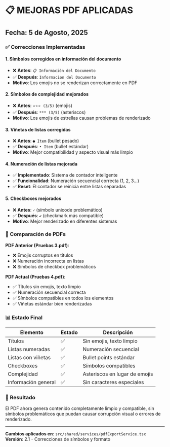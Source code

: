 # 📋 MEJORAS PDF APLICADAS
## Fecha: 5 de Agosto, 2025

### ✅ Correcciones Implementadas

#### 1. **Símbolos corregidos en información del documento**
- ❌ **Antes**: `📋 Información del Documento`
- ✅ **Después**: `Informacion del Documento`
- **Motivo**: Los emojis no se renderizan correctamente en PDF

#### 2. **Símbolos de complejidad mejorados**
- ❌ **Antes**: `⭐⭐⭐ (3/5)` (emojis)
- ✅ **Después**: `*** (3/5)` (asteriscos)
- **Motivo**: Los emojis de estrellas causan problemas de renderizado

#### 3. **Viñetas de listas corregidas**
- ❌ **Antes**: `● Item` (bullet pesado)
- ✅ **Después**: `• Item` (bullet estándar)
- **Motivo**: Mejor compatibilidad y aspecto visual más limpio

#### 4. **Numeración de listas mejorada**
- ✅ **Implementado**: Sistema de contador inteligente
- ✅ **Funcionalidad**: Numeración secuencial correcta (1, 2, 3...)
- ✅ **Reset**: El contador se reinicia entre listas separadas

#### 5. **Checkboxes mejorados**
- ❌ **Antes**: `✓` (símbolo unicode problemático)
- ✅ **Después**: `✔` (checkmark más compatible)
- **Motivo**: Mejor renderizado en diferentes sistemas

### 🎯 Comparación de PDFs

**PDF Anterior (Pruebas 3.pdf)**:
- ❌ Emojis corruptos en títulos
- ❌ Numeración incorrecta en listas
- ❌ Símbolos de checkbox problemáticos

**PDF Actual (Pruebas 4.pdf)**:
- ✅ Títulos sin emojis, texto limpio
- ✅ Numeración secuencial correcta
- ✅ Símbolos compatibles en todos los elementos
- ✅ Viñetas estándar bien renderizadas

### 📊 Estado Final

| Elemento | Estado | Descripción |
|----------|--------|-------------|
| Títulos | ✅ | Sin emojis, texto limpio |
| Listas numeradas | ✅ | Numeración secuencial |
| Listas con viñetas | ✅ | Bullet points estándar |
| Checkboxes | ✅ | Símbolos compatibles |
| Complejidad | ✅ | Asteriscos en lugar de emojis |
| Información general | ✅ | Sin caracteres especiales |

### 🚀 Resultado

El PDF ahora genera contenido completamente limpio y compatible, sin símbolos problemáticos que puedan causar corrupción visual o errores de renderizado.

---

**Cambios aplicados en**: `src/shared/services/pdfExportService.tsx`
**Versión**: 2.1 - Correcciones de símbolos y formato
